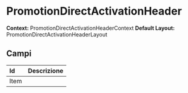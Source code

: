 # PromotionDirectActivationHeader

**Context:** PromotionDirectActivationHeaderContext
**Default Layout:** PromotionDirectActivationHeaderLayout



## Campi

| Id | Descrizione | 
| :--- | :--- | 
| Item |  | 

